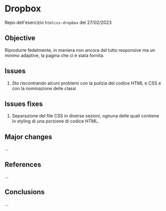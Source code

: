 # Dropbox

Repo dell'esercizio `htmlcss-dropbox` del 27/02/2023

## Objective
Riprodurre fedelmente, in maniera non ancora del tutto responsive ma un minimo adaptive, la pagina che ci è stata fornita.

## Issues
1. Sto riscontrando alcuni problemi con la pulizia del codice HTML e CSS e con la nominazione delle classi

## Issues fixes
1. Separazione del file CSS in diverse sezioni, ognuna delle quali contiene lo styling di una porzione di codice HTML.

## Major changes
...

## References
...

## Conclusions
...